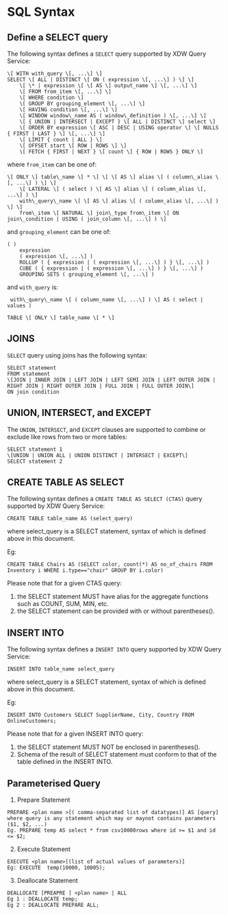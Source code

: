 
# SQL Syntax

## Define a SELECT query

The following syntax defines a `SELECT` query supported by XDW Query Service:

```
\[ WITH with_query \[, ...\] \]
SELECT \[ ALL | DISTINCT \[ ON ( expression \[, ...\] ) \] \]
    \[ \* | expression \[ \[ AS \] output_name \] \[, ...\] \]
    \[ FROM from_item \[, ...\] \]
    \[ WHERE condition \]
    \[ GROUP BY grouping_element \[, ...\] \]
    \[ HAVING condition \[, ...\] \]
    \[ WINDOW window\_name AS ( window\_definition ) \[, ...\] \]
    \[ { UNION | INTERSECT | EXCEPT } \[ ALL | DISTINCT \] select \]
    \[ ORDER BY expression \[ ASC | DESC | USING operator \] \[ NULLS { FIRST | LAST } \] \[, ...\] \]
    \[ LIMIT { count | ALL } \]
    \[ OFFSET start \[ ROW | ROWS \] \]
    \[ FETCH { FIRST | NEXT } \[ count \] { ROW | ROWS } ONLY \]
```	

where `from_item` can be one of:

```
\[ ONLY \] table\_name \[ * \] \[ \[ AS \] alias \[ ( column\_alias \[, ...\] ) \] \]
    \[ LATERAL \] ( select ) \[ AS \] alias \[ ( column_alias \[, ...\] ) \]
    with\_query\_name \[ \[ AS \] alias \[ ( column_alias \[, ...\] ) \] \]
    from\_item \[ NATURAL \] join\_type from\_item \[ ON join\_condition | USING ( join_column \[, ...\] ) \]
```

and `grouping_element` can be one of:

```
( )
    expression
    ( expression \[, ...\] )
    ROLLUP ( { expression | ( expression \[, ...\] ) } \[, ...\] )
    CUBE ( { expression | ( expression \[, ...\] ) } \[, ...\] )
    GROUPING SETS ( grouping_element \[, ...\] )
```

and `with_query` is:

```
 with\_query\_name \[ ( column_name \[, ...\] ) \] AS ( select | values )
 
TABLE \[ ONLY \] table_name \[ * \]
```


## JOINS

`SELECT` query using joins has the following syntax:

```
SELECT statement
FROM statement
\[JOIN | INNER JOIN | LEFT JOIN | LEFT SEMI JOIN | LEFT OUTER JOIN | RIGHT JOIN | RIGHT OUTER JOIN | FULL JOIN | FULL OUTER JOIN\]
ON join condition
```


## UNION, INTERSECT, and EXCEPT

The `UNION`, `INTERSECT`, and `EXCEPT` clauses are supported to combine or exclude like rows from two or more tables:

```
SELECT statement 1
\[UNION | UNION ALL | UNION DISTINCT | INTERSECT | EXCEPT\]
SELECT statement 2
```
## CREATE TABLE AS SELECT

The following syntax defines a `CREATE TABLE AS SELECT (CTAS)` query supported by XDW Query Service:

```
CREATE TABLE table_name AS (select_query)
```

where select_query is a SELECT statement, syntax of which is defined above in this document.

Eg:
```
CREATE TABLE Chairs AS (SELECT color, count(*) AS no_of_chairs FROM Inventory i WHERE i.type=="chair" GROUP BY i.color)
```
Please note that for a given CTAS query:

1. the SELECT statement MUST have alias for the aggregate functions such as COUNT, SUM, MIN, etc. 
2. the SELECT statement can be provided with or without parentheses().

## INSERT INTO

The following syntax defines a `INSERT INTO` query supported by XDW Query Service:

```
INSERT INTO table_name select_query
```

where select_query is a SELECT statement, syntax of which is defined above in this document.

Eg:
```
INSERT INTO Customers SELECT SupplierName, City, Country FROM OnlineCustomers;
```
Please note that for a given INSERT INTO query:

1. the SELECT statement MUST NOT be enclosed in parentheses().
2. Schema of the result of SELECT statement must conform to that of the table defined in the INSERT INTO.

## Parameterised Query
1. Prepare Statement
```
PREPARE <plan name >[( comma-separated list of datatypes)] AS [query]
where query is any statement which may or maynot contains parameters ($1, $2, ...)
Eg. PREPARE temp AS select * from csv10000rows where id >= $1 and id <= $2;
 ```
 
2. Execute Statement
```
EXECUTE <plan name>[(list of actual values of parameters)]
Eg: EXECUTE  temp(10000, 10005);
```
 
3. Deallocate Statement
```
DEALLOCATE [PREAPRE ] <plan name> | ALL
Eg 1 : DEALLOCATE temp;
Eg 2 : DEALLOCATE PREPARE ALL;
```


